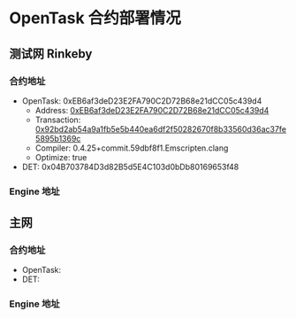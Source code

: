 # OpenTask 合约部署情况

## 测试网 Rinkeby

### 合约地址
- OpenTask: 0xEB6af3deD23E2FA790C2D72B68e21dCC05c439d4
    - Address: [0xEB6af3deD23E2FA790C2D72B68e21dCC05c439d4](https://rinkeby.etherscan.io/address/0xeb6af3ded23e2fa790c2d72b68e21dcc05c439d4)
    - Transaction: [0x92bd2ab54a9a1fb5e5b440ea6df2f50282670f8b33560d36ac37fe5895b1369c](https://rinkeby.etherscan.io/tx/0x92bd2ab54a9a1fb5e5b440ea6df2f50282670f8b33560d36ac37fe5895b1369c)
    - Compiler: 0.4.25+commit.59dbf8f1.Emscripten.clang
    - Optimize: true
- DET: 0x04B703784D3d82B5d5E4C103d0bDb80169653f48

### Engine 地址


## 主网


### 合约地址
- OpenTask:
- DET: 

### Engine 地址


